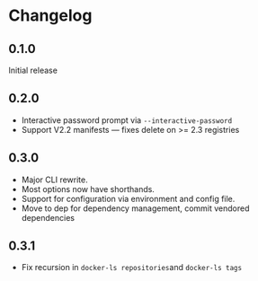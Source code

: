 # Changelog

## 0.1.0

Initial release

## 0.2.0

 * Interactive password prompt via `--interactive-password`
 * Support V2.2 manifests &mdash; fixes delete on >= 2.3 registries

## 0.3.0

  * Major CLI rewrite.
  * Most options now have shorthands.
  * Support for configuration via environment and config file.
  * Move to dep for dependency management, commit vendored dependencies

## 0.3.1

  * Fix recursion in `docker-ls repositories`and `docker-ls tags`
